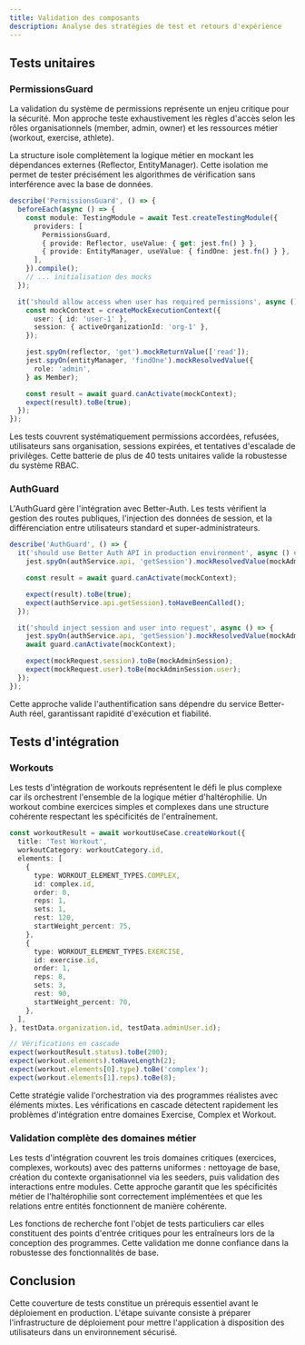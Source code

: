 ```yaml
---
title: Validation des composants
description: Analyse des stratégies de test et retours d'expérience
---
```


## Tests unitaires

### PermissionsGuard

La validation du système de permissions représente un enjeu critique pour la sécurité. Mon approche teste exhaustivement les règles d'accès selon les rôles organisationnels (member, admin, owner) et les ressources métier (workout, exercise, athlete).

La structure isole complètement la logique métier en mockant les dépendances externes (Reflector, EntityManager). Cette isolation me permet de tester précisément les algorithmes de vérification sans interférence avec la base de données.

```typescript
describe('PermissionsGuard', () => {
  beforeEach(async () => {
    const module: TestingModule = await Test.createTestingModule({
      providers: [
        PermissionsGuard,
        { provide: Reflector, useValue: { get: jest.fn() } },
        { provide: EntityManager, useValue: { findOne: jest.fn() } },
      ],
    }).compile();
    // ... initialisation des mocks
  });

  it('should allow access when user has required permissions', async () => {
    const mockContext = createMockExecutionContext({
      user: { id: 'user-1' },
      session: { activeOrganizationId: 'org-1' },
    });

    jest.spyOn(reflector, 'get').mockReturnValue(['read']);
    jest.spyOn(entityManager, 'findOne').mockResolvedValue({
      role: 'admin',
    } as Member);

    const result = await guard.canActivate(mockContext);
    expect(result).toBe(true);
  });
});
```

Les tests couvrent systématiquement permissions accordées, refusées, utilisateurs sans organisation, sessions expirées, et tentatives d'escalade de privilèges. Cette batterie de plus de 40 tests unitaires valide la robustesse du système RBAC.

### AuthGuard

L'AuthGuard gère l'intégration avec Better-Auth. Les tests vérifient la gestion des routes publiques, l'injection des données de session, et la différenciation entre utilisateurs standard et super-administrateurs.

```typescript
describe('AuthGuard', () => {
  it('should use Better Auth API in production environment', async () => {
    jest.spyOn(authService.api, 'getSession').mockResolvedValue(mockAdminSession);

    const result = await guard.canActivate(mockContext);

    expect(result).toBe(true);
    expect(authService.api.getSession).toHaveBeenCalled();
  });

  it('should inject session and user into request', async () => {
    jest.spyOn(authService.api, 'getSession').mockResolvedValue(mockAdminSession);
    await guard.canActivate(mockContext);

    expect(mockRequest.session).toBe(mockAdminSession);
    expect(mockRequest.user).toBe(mockAdminSession.user);
  });
});
```

Cette approche valide l'authentification sans dépendre du service Better-Auth réel, garantissant rapidité d'exécution et fiabilité.

## Tests d'intégration

### Workouts

Les tests d'intégration de workouts représentent le défi le plus complexe car ils orchestrent l'ensemble de la logique métier d'haltérophilie. Un workout combine exercices simples et complexes dans une structure cohérente respectant les spécificités de l'entraînement.

```typescript
const workoutResult = await workoutUseCase.createWorkout({
  title: 'Test Workout',
  workoutCategory: workoutCategory.id,
  elements: [
    {
      type: WORKOUT_ELEMENT_TYPES.COMPLEX,
      id: complex.id,
      order: 0,
      reps: 1,
      sets: 1,
      rest: 120,
      startWeight_percent: 75,
    },
    {
      type: WORKOUT_ELEMENT_TYPES.EXERCISE,
      id: exercise.id,
      order: 1,
      reps: 8,
      sets: 3,
      rest: 90,
      startWeight_percent: 70,
    },
  ],
}, testData.organization.id, testData.adminUser.id);

// Vérifications en cascade
expect(workoutResult.status).toBe(200);
expect(workout.elements).toHaveLength(2);
expect(workout.elements[0].type).toBe('complex');
expect(workout.elements[1].reps).toBe(8);
```

Cette stratégie valide l'orchestration via des programmes réalistes avec éléments mixtes. Les vérifications en cascade détectent rapidement les problèmes d'intégration entre domaines Exercise, Complex et Workout.

### Validation complète des domaines métier

Les tests d'intégration couvrent les trois domaines critiques (exercices, complexes, workouts) avec des patterns uniformes : nettoyage de base, création du contexte organisationnel via les seeders, puis validation des interactions entre modules. Cette approche garantit que les spécificités métier de l'haltérophilie sont correctement implémentées et que les relations entre entités fonctionnent de manière cohérente.

Les fonctions de recherche font l'objet de tests particuliers car elles constituent des points d'entrée critiques pour les entraîneurs lors de la conception des programmes. Cette validation me donne confiance dans la robustesse des fonctionnalités de base.

## Conclusion

Cette couverture de tests constitue un prérequis essentiel avant le déploiement en production. L'étape suivante consiste à préparer l'infrastructure de déploiement pour mettre l'application à disposition des utilisateurs dans un environnement sécurisé.